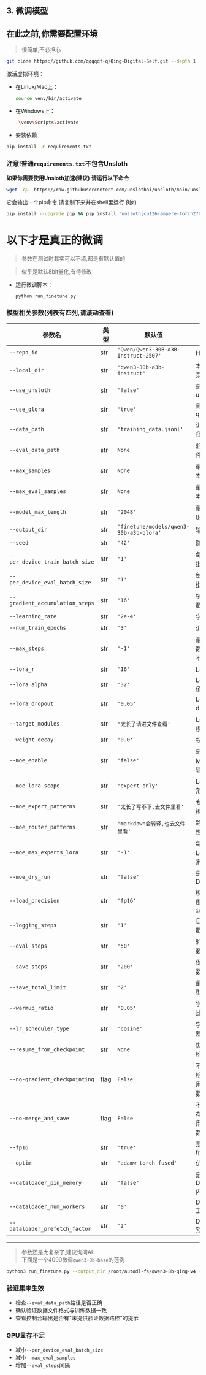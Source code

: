 ## 3. 微调模型

## 在此之前,你需要配置环境
> 很简单,不必担心
```bash
git clone https://github.com/qqqqqf-q/Qing-Digital-Self.git --depth 1
```

  激活虚拟环境：

  * 在Linux/Mac上：

    ```bash
    source venv/bin/activate
    ```
  * 在Windows上：

    ```bash
    .\venv\Scripts\activate
    ```

* 安装依赖

```bash
pip install -r requirements.txt
```
### 注意!普通`requirements.txt`不包含Unsloth
**如果你需要使用Unsloth加速(建议)**
**请运行以下命令**
```bash
wget -qO- https://raw.githubusercontent.com/unslothai/unsloth/main/unsloth/_auto_install.py | python -
```
它会输出一个pip命令,请复制下来并在shell里运行
例如
```bash
pip install --upgrade pip && pip install "unsloth[cu126-ampere-torch270] @ git+https://github.com/unslothai/unsloth.git"
```

# 以下才是真正的微调

>参数在测试时其实可以不填,都是有默认值的  

> 似乎是默认8bit量化,有待修改  
* 运行微调脚本：

  ```bash
  python run_finetune.py
  ```
###  模型相关参数(列表有四列,请滚动查看)

| 参数名                             | 类型   | 默认值                                                         | 说明                              |            
| ------------------------------- | ---- | --------------------------------------------- | ------------------------------- | 
| `--repo_id`                     | str  | `'Qwen/Qwen3-30B-A3B-Instruct-2507'`                        | HF 仓库ID                         |            
| `--local_dir`                   | str  | `'qwen3-30b-a3b-instruct'`                                  | 本地模型目录                          |            
| `--use_unsloth`                 | str  | `'false'`                                                   | 是否使用 unsloth                    |            
| `--use_qlora`                   | str  | `'true'`                                                    | 是否使用 qlora                      |            
| `--data_path`                   | str  | `'training_data.jsonl'`                                     | 训练数据路径                          |            
| `--eval_data_path`              | str  | `None`                                                      | 验证数据文件路径                        |            
| `--max_samples`                 | str  | `None`                                                      | 最大训练样本数                         |            
| `--max_eval_samples`            | str  | `None`                                                      | 最大验证样本数                         |            
| `--model_max_length`            | str  | `'2048'`                                                    | 最大序列长度                          |            
| `--output_dir`                  | str  | `'finetune/models/qwen3-30b-a3b-qlora'`                     | 输出目录                            |            
| `--seed`                        | str  | `'42'`                                                      | 随机种子                            |            
| `--per_device_train_batch_size` | str  | `'1'`                                                       | 每设备训练批次大小                       |           
| `--per_device_eval_batch_size`  | str  | `'1'`                                                       | 每设备验证批次大小                       |            
| `--gradient_accumulation_steps` | str  | `'16'`                                                      | 梯度累积步数                          |            
| `--learning_rate`               | str  | `'2e-4'`                                                    | 学习率                             |            
| `--num_train_epochs`            | str  | `'3'`                                                       | 训练轮数                            |            
| `--max_steps`                   | str  | `'-1'`                                                      | 最大步数，-1表示不限制                    |            
| `--lora_r`                      | str  | `'16'`                                                      | LoRA 秩                          |            
| `--lora_alpha`                  | str  | `'32'`                                                      | LoRA alpha 值                    |           
| `--lora_dropout`                | str  | `'0.05'`                                                    | LoRA dropout 率                  |            
| `--target_modules`              | str  | `'太长了请进文件查看'`                                         | LoRA 目标模块                       |            
| `--weight_decay`                | str  | `'0.0'`                                                     | 权重衰减                            |            
| `--moe_enable`                  | str  | `'false'`                                                   | 是否启用 MoE 注入逻辑                   |            
| `--moe_lora_scope`              | str  | `'expert_only'`                                             | LoRA 注入范围                       |            
| `--moe_expert_patterns`         | str  | `'太长了写不下,去文件里看'`                                     | 专家线性层模式                         |            
| `--moe_router_patterns`         | str  | `'markdown会转译,也去文件里看'`                                | 路由/门控线性层模式                     |             
| `--moe_max_experts_lora`        | str  | `'-1'`                                                      | 每层注入 LoRA 的专家数上限                |            
| `--moe_dry_run`                 | str  | `'false'`                                                   | 是否为 Dry-Run                     |            
| `--load_precision`              | str  | `'fp16'`                                                    | 模型加载精度：`int8` / `int4` / `fp16` |            
| `--logging_steps`               | str  | `'1'`                                                       | 日志记录步数                          |            
| `--eval_steps`                  | str  | `'50'`                                                      | 验证间隔步数                          |            
| `--save_steps`                  | str  | `'200'`                                                     | 保存模型步数                          |            
| `--save_total_limit`            | str  | `'2'`                                                       | 最多保存模型数量                        |           
| `--warmup_ratio`                | str  | `'0.05'`                                                    | 学习率预热比例                         |            
| `--lr_scheduler_type`           | str  | `'cosine'`                                                  | 学习率调度器类型                        |            
| `--resume_from_checkpoint`      | str  | `None`                                                      | 恢复训练的检查点路径                      |            
| `--no-gradient_checkpointing`   | flag | `False`                                                     | 不使用梯度检查点（使用时加此参数）               |            
| `--no-merge_and_save`           | flag | `False`                                                     | 不合并并保存模型（使用时加此参数）               |            
| `--fp16`                        | str  | `'true'`                                                    | 是否使用 fp16                       |            
| `--optim`                       | str  | `'adamw_torch_fused'`                                       | 优化器名称                           |            
| `--dataloader_pin_memory`       | str  | `'false'`                                                   | 是否固定 DataLoader 内存              |            
| `--dataloader_num_workers`      | str  | `'0'`                                                       | DataLoader 工作线程数                |            
| `--dataloader_prefetch_factor`  | str  | `'2'`                                                       | DataLoader 预取因子                 |            

---
> 参数还是太复杂了,建议询问AI  
> 下面是一个4090微调`qwen3-8b-base`的范例
```bash
python3 run_finetune.py --output_dir /root/autodl-fs/qwen3-8b-qing-v4 --local_dir qwen3-8b-base --data_path ./training_data_ruozhi.jsonl --eval_data_path ./training_data_ruozhi_eval.jsonl --use_qlora true --lora_dropout 0.05 --num_train_epochs 8 --per_device_train_batch_size 4 --per_device_eval_batch_size 4 --gradient_accumulation_steps 8 --learning_rate 2e-5 --lr_scheduler cosine --logging_steps 5 --eval_steps 40 --save_steps 200 --warmup_ratio 0.05 --dataloader_num_workers 16 --fp16 true --use_unsloth true --no-gradient_checkpointing --dataloader_prefetch_factor 4
```
### 验证集未生效
- 检查`--eval_data_path`路径是否正确
- 确认验证数据文件格式与训练数据一致
- 查看控制台输出是否有"未提供验证数据路径"的提示

### GPU显存不足
- 减小`--per_device_eval_batch_size`
- 减小`--max_eval_samples`
- 增加`--eval_steps`间隔